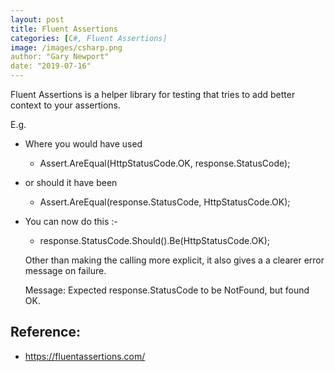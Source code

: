 ```yaml
---
layout: post
title: Fluent Assertions
categories: [C#, Fluent Assertions]
image: /images/csharp.png
author: "Gary Newport"
date: "2019-07-16"
---
```


Fluent Assertions is a helper library for testing that tries to add better context to your assertions.

E.g.
* Where you would have used 
  * Assert.AreEqual(HttpStatusCode.OK, response.StatusCode);
* or should it have been 
  * Assert.AreEqual(response.StatusCode, HttpStatusCode.OK);

* You can now do this :-
  * response.StatusCode.Should().Be(HttpStatusCode.OK);

  Other than making the calling more explicit, it also gives a a clearer error message on failure.

  Message: Expected response.StatusCode to be NotFound, but found OK.

 ## Reference: 
  * https://fluentassertions.com/
